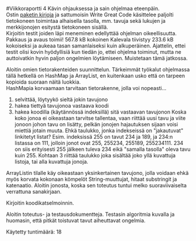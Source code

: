 #Viikkoraportti 4
Kävin ohjauksessa ja sain ohjelmaa eteenpäin.  
Ostin [paketin kirjoja](https://www.humblebundle.com/books/joy-of-coding-book-bundle) ja sattumoisin Write Great Code käsittelee paljolti tietokoneen toimintaa alhaisella tasolla, mm. tavuja sekä lukujen ja merkkijonojen esitystä tietokoneen sisällä.  
Kirjoitin testit joiden läpi meneminen edellyttää ohjelman oikeellisuutta.  
Pakkaus ja avaus toimii! 567.8 kB kokoinen Kalevala tiivistyy 233.6 kB kokoiseksi ja aukeaa tasan samanlaiseksi kuin alkuperäinen. Ajattelin, ettei testit olisi kovin hyödyllisiä kun tiedän jo, ettei ohjelma toiminut, mutta ne auttoivatkin hyvin paljon ongelmien löytämiseen. Muistetaan tämä jatkossa.

Aloitin omien tietorakenteiden suunnittelun. Tärkeimmät työkalut ohjelmassa tällä hetkellä on HashMap ja ArrayList, en kuitenkaan usko että on tarpeen kopioida suoraan näitä luokkia.  
HashMapia korvaamaan tarvitaan tietorakenne, jolla voi nopeasti...
1. selvittää, löytyykö sieltä jokin tavujono
2. hakea tiettyä tavujonoa vastaava koodi
3. hakea koodilla (käytännössä indeksillä) sitä vastaavan tavujonon
Koska koko jonoa ei oikeastaan tarvitse tallentaa, vaan riittää uusi tavu ja viite jonoon johon tavu on lisätty, pelkän jonojen hajautuksen sijaan voisi miettiä jotain muuta. Ehkä taulukko, jonka indekseissä on "jakautuvat" linkitetyt listat? Esim. indeksissä 255 on tavut 234 ja 189, ja 234:n listassa on 111, jolloin jonot ovat 255, 255234, 255189, 255234111. 234 on siis erityisesti 255 jälkeen tuleva 234 eikä "samalla tasolla" oleva tavu kuin 255. Kohtaan 3 riittää taulukko joka sisältää joko yllä kuvattuja listoja, tai alla kuvattuja jonoja.

ArrayListin tilalle käy oikeastaan yksinkertainen tavujono, jolla voidaan ehkä myös korvata kokonaan kömpelöt String-muuttujat, hitaat substringit ja katenaatio. Aloitin jonosta, koska sen toteutus tuntui melko suoraviivaiselta verrattuna sanakirjaan.

Kirjoitin koodikatselmoinnin.

Aloitin toteutus- ja testausdokumentteja. Testasin algoritmia kuvalla ja huomasin, että pitkät toistuvat tavut aiheuttavat ongelmia.

Käytetty tuntimäärä: 18